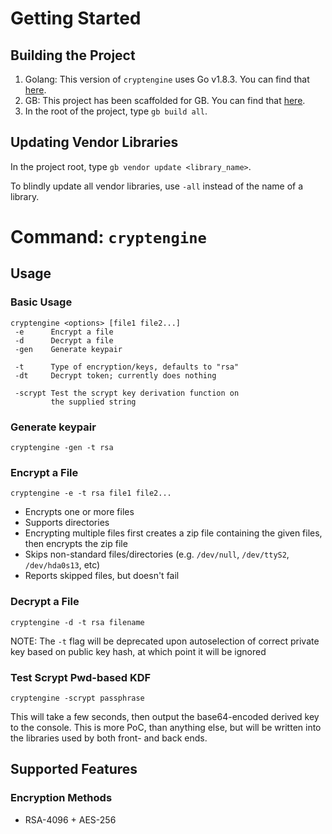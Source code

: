 # Getting Started

## Building the Project

1) Golang: This version of `cryptengine` uses Go v1.8.3. You can find that [here](https://golang.org/dl/).
2) GB: This project has been scaffolded for GB. You can find that [here](https://getgb.io/docs/install/).
3) In the root of the project, type `gb build all`.

## Updating Vendor Libraries

In the project root, type `gb vendor update <library_name>`.

To blindly update all vendor libraries, use `-all` instead of the name of a library.

# Command: `cryptengine`

## Usage

### Basic Usage
```
cryptengine <options> [file1 file2...]
 -e      Encrypt a file
 -d      Decrypt a file
 -gen    Generate keypair
 
 -t      Type of encryption/keys, defaults to "rsa"
 -dt     Decrypt token; currently does nothing
 
 -scrypt Test the scrypt key derivation function on
         the supplied string
```

### Generate keypair
```
cryptengine -gen -t rsa
```

### Encrypt a File
```
cryptengine -e -t rsa file1 file2...
```

* Encrypts one or more files
* Supports directories
* Encrypting multiple files first creates a zip file containing the given files, then encrypts the zip file
* Skips non-standard files/directories (e.g. `/dev/null`, `/dev/ttyS2`, `/dev/hda0s13`, etc)
* Reports skipped files, but doesn't fail

### Decrypt a File
```
cryptengine -d -t rsa filename
```

NOTE: The `-t` flag will be deprecated upon autoselection of correct private key based on public key hash, at which point it will be ignored

### Test Scrypt Pwd-based KDF
```apple js
cryptengine -scrypt passphrase
```
This will take a few seconds, then output the base64-encoded derived key to the console. This is more PoC, than anything else, but will be written into the libraries used by both front- and back ends.

## Supported Features

### Encryption Methods

* RSA-4096 + AES-256
